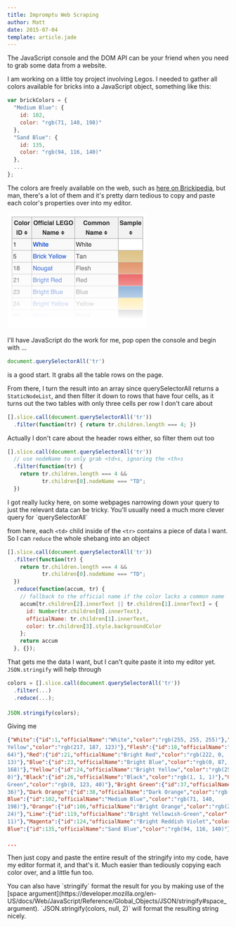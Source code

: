 ```yaml
---
title: Impromptu Web Scraping
author: Matt
date: 2015-07-04
template: article.jade
---
```

The JavaScript console and the DOM API can be your friend when you need to grab some data from a website.
<span class="more"></span>

I am working on a little toy project involving Legos. I needed to gather all colors available for bricks into a JavaScript object, something like this:

```javascript
var brickColors = {
  "Medium Blue": {
    id: 102,
    color: "rgb(71, 140, 198)"
  },
  "Sand Blue": {
    id: 135,
    color: "rgb(94, 116, 140)"
  },
  ...
};
```

The colors are freely available on the web, such as [here on Brickipedia](http://lego.wikia.com/wiki/Color_Palette), but man, there's a lot of them and it's pretty darn tedious to copy and paste each color's properties over into my editor.

![colorTable](colorTable.png)

I'll have JavaScript do the work for me, pop open the console and begin with ...

```javascript
document.querySelectorAll('tr')
```

is a good start. It grabs all the table rows on the page.

From there, I turn the result into an array since querySelectorAll returns a `StaticNodeList`, and then filter it down to rows that have four cells, as it turns out the two tables with only three cells per row I don't care about

```javascript
[].slice.call(document.querySelectorAll('tr'))
  .filter(function(tr) { return tr.children.length === 4; })
```

Actually I don't care about the header rows either, so filter them out too

```javascript
[].slice.call(document.querySelectorAll('tr'))
  // use nodeName to only grab <td>s, ignoring the <th>s
  .filter(function(tr) {
    return tr.children.length === 4 &&
           tr.children[0].nodeName === "TD";
  })
```

<div class="callout pitfall">
I got really lucky here, on some webpages narrowing down your query to just the relevant data can be tricky. You'll usually need a much more clever query for `querySelectorAll`
</div>

from here, each `<td>` child inside of the `<tr>` contains a piece of data I want. So I can `reduce` the whole shebang into an object

```javascript
[].slice.call(document.querySelectorAll('tr'))
  .filter(function(tr) {
    return tr.children.length === 4 &&
           tr.children[0].nodeName === "TD";
  })
  .reduce(function(accum, tr) {
    // fallback to the official name if the color lacks a common name
    accum[tr.children[2].innerText || tr.children[1].innerText] = {
      id: Number(tr.children[0].innerText),
      officialName: tr.children[1].innerText,
      color: tr.children[3].style.backgroundColor
    };
    return accum
  }, {});
  ```

That gets me the data I want, but I can't quite paste it into my editor yet. `JSON.stringify` will help through

```javascript
colors = [].slice.call(document.querySelectorAll('tr'))
  .filter(...)
  .reduce(...);

JSON.stringify(colors);
```

Giving me

```JSON
{"White":{"id":1,"officialName":"White","color":"rgb(255, 255, 255)"},"Tan":{"id":5,"officialName":"Brick
Yellow","color":"rgb(217, 187, 123)"},"Flesh":{"id":18,"officialName":"Nougat","color":"rgb(214, 114,
64)"},"Red":{"id":21,"officialName":"Bright Red","color":"rgb(222, 0,
13)"},"Blue":{"id":23,"officialName":"Bright Blue","color":"rgb(0, 87,
168)"},"Yellow":{"id":24,"officialName":"Bright Yellow","color":"rgb(254, 196,
0)"},"Black":{"id":26,"officialName":"Black","color":"rgb(1, 1, 1)"},"Green":{"id":28,"officialName":"Dark
Green","color":"rgb(0, 123, 40)"},"Bright Green":{"id":37,"officialName":"Bright Green","color":"rgb(0, 150,
36)"},"Dark Orange":{"id":38,"officialName":"Dark Orange","color":"rgb(168, 61, 21)"},"Medium
Blue":{"id":102,"officialName":"Medium Blue","color":"rgb(71, 140,
198)"},"Orange":{"id":106,"officialName":"Bright Orange","color":"rgb(231, 99,
24)"},"Lime":{"id":119,"officialName":"Bright Yellowish-Green","color":"rgb(149, 185,
11)"},"Magenta":{"id":124,"officialName":"Bright Reddish Violet","color":"rgb(156, 0, 107)"},"Sand
Blue":{"id":135,"officialName":"Sand Blue","color":"rgb(94, 116, 140)"}

...
```

Then just copy and paste the entire result of the stringify into my code, have my editor format it, and that's it. Much easier than tediously copying each color over, and a little fun too.

<div class="callout wisdom">
You can also have `stringify` format the result for you by making use of the [space argument](https://developer.mozilla.org/en-US/docs/Web/JavaScript/Reference/Global_Objects/JSON/stringify#space_argument). `JSON.stringify(colors, null, 2)` will format the resulting string nicely.
</div>
